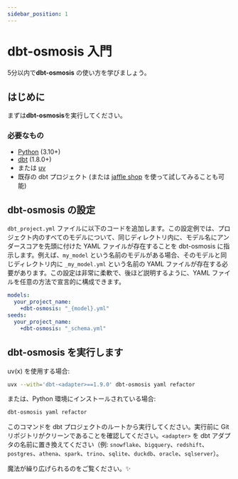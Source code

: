 ```yaml
---
sidebar_position: 1
---
```

# dbt-osmosis 入門

5分以内で**dbt-osmosis** の使い方を学びましょう。

## はじめに

まずは**dbt-osmosis**を実行してください。

### 必要なもの

- [Python](https://www.python.org/downloads/) (3.10+)
- [dbt](https://docs.getdbt.com/docs/core/installation) (1.8.0+)
- または [uv](https://docs.astral.sh/uv/getting-started/installation/#standalone-installer)
- 既存の dbt プロジェクト (または [jaffle shop](https://github.com/dbt-labs/jaffle_shop_duckdb) を使って試してみることも可能)

## dbt-osmosis の設定

`dbt_project.yml` ファイルに以下のコードを追加します。この設定例では、プロジェクト内のすべてのモデルについて、同じディレクトリ内に、モデル名にアンダースコアを先頭に付けた YAML ファイルが存在することを dbt-osmosis に指示します。例えば、`my_model` という名前のモデルがある場合、そのモデルと同じディレクトリ内に `_my_model.yml` という名前の YAML ファイルが存在する必要があります。この設定は非常に柔軟で、後ほど説明するように、YAML ファイルを任意の方法で宣言的に構成できます。

```yaml title="dbt_project.yml"
models:
  your_project_name:
    +dbt-osmosis: "_{model}.yml"
seeds:
  your_project_name:
    +dbt-osmosis: "_schema.yml"
```

## dbt-osmosis を実行します

uv(x) を使用する場合:

```bash
uvx --with='dbt-<adapter>==1.9.0' dbt-osmosis yaml refactor
```

または、Python 環境にインストールされている場合:

```bash
dbt-osmosis yaml refactor
```

このコマンドを dbt プロジェクトのルートから実行してください。実行前に Git リポジトリがクリーンであることを確認してください。`<adapter>` を dbt アダプタの名前に置き換えてください（例: `snowflake`、`bigquery`、`redshift`、`postgres`、`athena`、`spark`、`trino`、`sqlite`、`duckdb`、`oracle`、`sqlserver`）。

魔法が繰り広げられるのをご覧ください。✨
